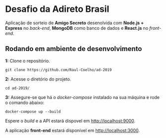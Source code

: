 # Desafio da Adireto Brasil

Aplicação de sorteio de **Amigo Secreto** desenolvida com **Node.js + Express** no *back-end*, **MongoDB** como banco de dados e **React.js** no *front-end*.

## Rodando em ambiente de desenvolvimento

**1:** Clone o repositório.

```
git clone https://github.com/Raul-Coelho/ad-2019
```

**2:** Acesse o diretório do projeto.

```
cd ad-2019/
```

**3:** Assegure-se que há o _docker-compose_ instalado na sua máquina e rode o comando abaixo:

```
docker-compose up --build
```

Espere o _build_ e a API estará dispovel em [http://localhost:9000](http://localhost:9000).

A aplicação **front-end** estará disponível em [http://localhost:3000](http://localhost:3000).

